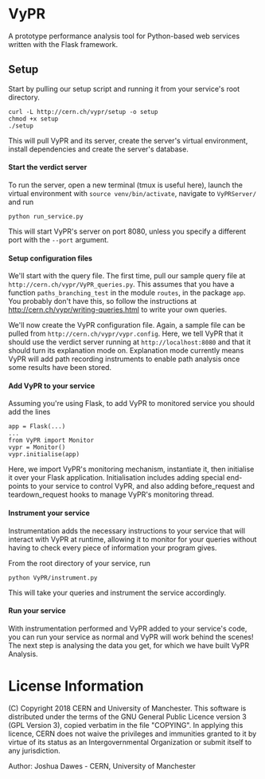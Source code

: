 # VyPR

A prototype performance analysis tool for Python-based web services written with the Flask framework.

## Setup

Start by pulling our setup script and running it from your service's root directory.
```
curl -L http://cern.ch/vypr/setup -o setup
chmod +x setup
./setup
```
This will pull VyPR and its server, create the server's virtual environment,
install dependencies and create the server's database.

#### Start the verdict server

To run the server, open a new terminal (tmux is useful here), launch the virtual environment with
`source venv/bin/activate`, navigate to `VyPRServer/` and run
```
python run_service.py
```
This will start VyPR's server on port 8080, unless you specify a different port with the
`--port` argument.

#### Setup configuration files

We'll start with the query file.  The first time, pull our sample query file at `http://cern.ch/vypr/VyPR_queries.py`.
This assumes that you have a function `paths_branching_test` in the module `routes`, in the package `app`.
You probably don't have this, so follow the instructions at http://cern.ch/vypr/writing-queries.html
to write your own queries.

We'll now create the VyPR configuration file.  Again, a sample file can be pulled from
`http://cern.ch/vypr/vypr.config`.  Here, we tell VyPR that it should use the verdict server running at
`http://localhost:8080` and that it should turn its explanation mode on.  Explanation mode currently means VyPR
will add path recording instruments to enable path analysis once some results have been stored.

#### Add VyPR to your service

Assuming you're using Flask, to add VyPR to monitored service you should add the lines
```
app = Flask(...)
...
from VyPR import Monitor
vypr = Monitor()
vypr.initialise(app)
```
Here, we import VyPR's monitoring mechanism, instantiate it, then initialise it over your Flask application.
Initialisation includes adding special end-points to your service to control VyPR, and also adding before_request and
teardown_request hooks to manage VyPR's monitoring thread.

#### Instrument your service

Instrumentation adds the necessary instructions to your service that will interact with VyPR at runtime, allowing
it to monitor for your queries without having to check every piece of information your program gives.

From the root directory of your service, run
```
python VyPR/instrument.py
```
This will take your queries and instrument the service accordingly.

#### Run your service

With instrumentation performed and VyPR added to your service's code, you can run your service as normal and VyPR
will work behind the scenes!  The next step is analysing the data you get, for which we have built VyPR Analysis.

# License Information

(C) Copyright 2018 CERN and University of Manchester.
This software is distributed under the terms of the GNU General Public Licence version 3 (GPL Version 3), copied verbatim in the file "COPYING".
In applying this licence, CERN does not waive the privileges and immunities granted to it by virtue of its status as an Intergovernmental Organization or submit itself to any jurisdiction.

Author: Joshua Dawes - CERN, University of Manchester
